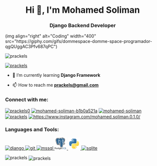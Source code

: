<h1 align="center">Hi 👋, I'm Mohamed Soliman</h1>
<h3 align="center">Django Backend Developer</h3>
(img align="right" alt="Coding" width="400" src="https://giphy.com/gifs/dommespace-domme-space-programador-qgQUggAC3Pfv687qPC")
<p align="left"> <img src="https://komarev.com/ghpvc/?username=prackels&label=Profile%20views&color=0e75b6&style=flat" alt="prackels" /> </p>

<p align="left"> <a href="https://github.com/ryo-ma/github-profile-trophy"><img src="https://github-profile-trophy.vercel.app/?username=prackels" alt="prackels" /></a> </p>

- 🌱 I’m currently learning **Django Framework**

- 📫 How to reach me **prackels@gmail.com**

<h3 align="left">Connect with me:</h3>
<p align="left">
<a href="https://twitter.com/prackels0" target="blank"><img align="center" src="https://raw.githubusercontent.com/rahuldkjain/github-profile-readme-generator/master/src/images/icons/Social/twitter.svg" alt="prackels0" height="30" width="40" /></a>
<a href="https://linkedin.com/in/mohamed-soliman-b1b0a521a" target="blank"><img align="center" src="https://raw.githubusercontent.com/rahuldkjain/github-profile-readme-generator/master/src/images/icons/Social/linked-in-alt.svg" alt="mohamed-soliman-b1b0a521a" height="30" width="40" /></a>
<a href="https://stackoverflow.com/users/22179974/mohamed-soliman" target="blank"><img align="center" src="https://raw.githubusercontent.com/rahuldkjain/github-profile-readme-generator/master/src/images/icons/Social/stack-overflow.svg" alt="mohamed-soliman" height="30" width="40" /></a>
<a href="https://fb.com/prackels" target="blank"><img align="center" src="https://raw.githubusercontent.com/rahuldkjain/github-profile-readme-generator/master/src/images/icons/Social/facebook.svg" alt="prackels" height="30" width="40" /></a>
<a href="https://www.instagram.com/mohamed.soliman.0.1.0/" target="blank"><img align="center" src="https://raw.githubusercontent.com/rahuldkjain/github-profile-readme-generator/master/src/images/icons/Social/instagram.svg" alt="https://www.instagram.com/mohamed.soliman.0.1.0/" height="30" width="40" /></a>
</p>

<h3 align="left">Languages and Tools:</h3>
<p align="left"> <a href="https://www.djangoproject.com/" target="_blank" rel="noreferrer"> <img src="https://cdn.worldvectorlogo.com/logos/django.svg" alt="django" width="40" height="40"/> </a> <a href="https://git-scm.com/" target="_blank" rel="noreferrer"> <img src="https://www.vectorlogo.zone/logos/git-scm/git-scm-icon.svg" alt="git" width="40" height="40"/> </a> <a href="https://www.microsoft.com/en-us/sql-server" target="_blank" rel="noreferrer"> <img src="https://www.svgrepo.com/show/303229/microsoft-sql-server-logo.svg" alt="mssql" width="40" height="40"/> </a> <a href="https://www.postgresql.org" target="_blank" rel="noreferrer"> <img src="https://raw.githubusercontent.com/devicons/devicon/master/icons/postgresql/postgresql-original-wordmark.svg" alt="postgresql" width="40" height="40"/> </a> <a href="https://www.python.org" target="_blank" rel="noreferrer"> <img src="https://raw.githubusercontent.com/devicons/devicon/master/icons/python/python-original.svg" alt="python" width="40" height="40"/> </a> <a href="https://www.sqlite.org/" target="_blank" rel="noreferrer"> <img src="https://www.vectorlogo.zone/logos/sqlite/sqlite-icon.svg" alt="sqlite" width="40" height="40"/> </a> </p>

<p><img align="left" src="https://github-readme-stats.vercel.app/api/top-langs?username=prackels&show_icons=true&locale=en&layout=compact" alt="prackels" /></p>

<p>&nbsp;<img align="center" src="https://github-readme-stats.vercel.app/api?username=prackels&show_icons=true&locale=en" alt="prackels" /></p>

